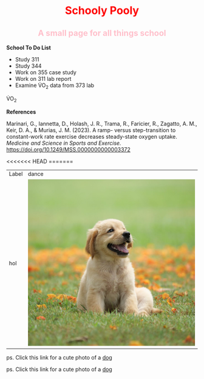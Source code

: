 <html>
<body>

<h1 style="text-align:center; color:red;"> Schooly Pooly </h1>
<h2 style="color:pink; text-align:center;"> A small page for all things school </h2>

<p> <b>School To Do List</b> </p>
<ul>
	<li> Study 311 </li>
	<li> Study 344 </li>
	<li> Work on 355 case study </li>
	<li> Work on 311 lab report </li>
	<li> Examine V&#x0307;O<sub>2</sub> data from 373 lab </li>
</ul>

V&#775;O<sub>2</sub>       


<p> <b>References</b> </p>
<p> Marinari, G., Iannetta, D., Holash, J. R., Trama, R., Faricier, R., Zagatto, A. M., Keir, D. A., & Murias, J. M. (2023). A ramp- versus step-transition to constant-work rate exercise decreases steady-state oxygen uptake. <i> Medicine and Science in Sports and Exercise. </i> <a href="https://doi.org/10.1249/MSS.0000000000003372">https://doi.org/10.1249/MSS.0000000000003372</a></p>

<table>
	<tr>
		<td> Label </td>
		<td> dance </td>
	</tr>
	<tr>
		<td> hol </td>
<<<<<<< HEAD
		<td> <img src="subfolder/dog.jpg" alt="dog"> </td>
=======
	</tr>
</table>    


<p> ps. Click this link for a cute photo of a <a href="https://hips.hearstapps.com/hmg-prod/images/dog-puppy-on-garden-royalty-free-image-1586966191.jpg?crop=0.752xw:1.00xh;0.175xw,0&resize=1200:*">dog</a> </p>
<p> ps. Click this link for a cute photo of a <a href="subfolder/dog.jpg">dog</a> </p>

</body>
</html>
